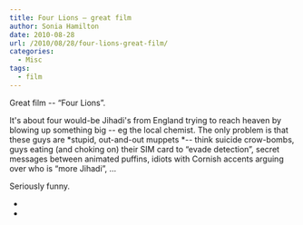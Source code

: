 ```yaml
---
title: Four Lions – great film
author: Sonia Hamilton
date: 2010-08-28
url: /2010/08/28/four-lions-great-film/
categories:
  - Misc
tags:
  - film
---
```

Great film -- &#8220;Four Lions&#8221;.

<!--more-->

It's about four would-be Jihadi's from England trying to reach heaven by blowing up something big -- eg the local chemist. The only problem is that these guys are *stupid, out-and-out muppets *-- think suicide crow-bombs, guys eating (and choking on) their SIM card to &#8220;evade detection&#8221;, secret messages between animated puffins, idiots with Cornish accents arguing over who is &#8220;more Jihadi&#8221;, &#8230;

Seriously funny.

*  
*
